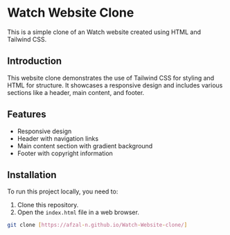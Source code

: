 # Watch Website Clone

This is a simple clone of an Watch website created using HTML and Tailwind CSS.




## Introduction

This website clone demonstrates the use of Tailwind CSS for styling and HTML for structure. It showcases a responsive design and includes various sections like a header, main content, and footer.

## Features

- Responsive design
- Header with navigation links
- Main content section with gradient background
- Footer with copyright information

## Installation

To run this project locally, you need to:

1. Clone this repository.
2. Open the `index.html` file in a web browser.

```bash
git clone [https://afzal-n.github.io/Watch-Website-clone/]

